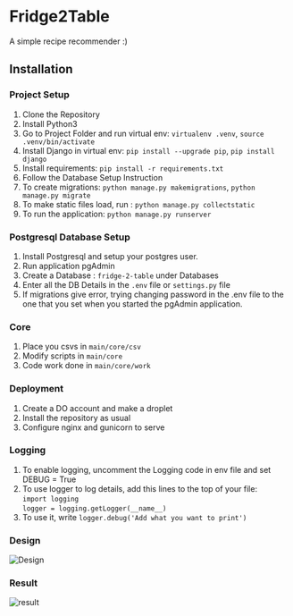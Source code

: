 # Fridge2Table
A simple recipe recommender :)
## Installation
### Project Setup
1. Clone the Repository
2. Install Python3
3. Go to Project Folder and run virtual env: `virtualenv .venv`, `source .venv/bin/activate`
4. Install Django in virtual env: `pip install --upgrade pip`, `pip install django`
5. Install requirements: `pip install -r requirements.txt`
6. Follow the Database Setup Instruction
7. To create migrations: `python manage.py makemigrations`, `python manage.py migrate`
8. To make static files load, run : `python manage.py collectstatic`
9. To run the application: `python manage.py runserver`
### Postgresql Database Setup
1. Install Postgresql and setup your postgres user.
2. Run application pgAdmin
3. Create a Database : `fridge-2-table` under Databases
4. Enter all the DB Details in the `.env` file or `settings.py` file
5. If migrations give error, trying changing password in the .env file to the one that you set when you started the pgAdmin application.
### Core
1. Place you csvs in `main/core/csv`
2. Modify scripts in `main/core`
3. Code work done in `main/core/work`
### Deployment
1. Create a DO account and make a droplet
2. Install the repository as usual
3. Configure nginx and gunicorn to serve
### Logging
1. To enable logging, uncomment the Logging code in env file and set DEBUG = True
2. To use logger to log details, add this lines to the top of your file:<br />
    `import logging`<br />
    `logger = logging.getLogger(__name__)`
3. To use it, write `logger.debug('Add what you want to print')`
### Design
![Design](.main/static/images/design.png)
### Result
![result](.main/static/images/result.png)